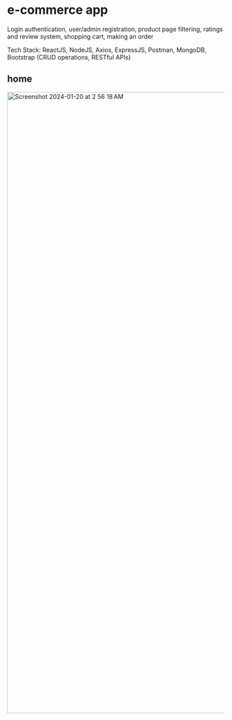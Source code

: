 # e-commerce app
Login authentication, user/admin registration, product page filtering, ratings and review system, shopping cart, making an order 

Tech Stack: ReactJS, NodeJS, Axios, ExpressJS, Postman, MongoDB, Bootstrap (CRUD operations, RESTful APIs)

## home
<img width="1437" alt="Screenshot 2024-01-20 at 2 56 18 AM" src="https://github.com/zianncupcake/e-commerce-website/assets/100258157/1baa0eda-9bb2-4fd0-8d1a-d873c0c40671">


